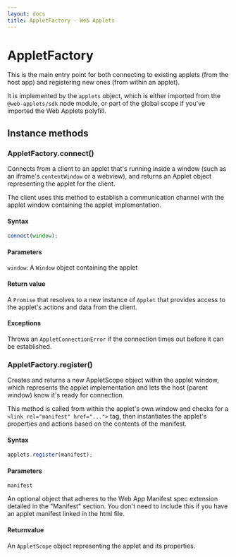 ```yaml
---
layout: docs
title: AppletFactory - Web Applets
---
```


# AppletFactory

This is the main entry point for both connecting to existing applets (from the host app) and registering new ones (from within an applet).

It is implemented by the `applets` object, which is either imported from the `@web-applets/sdk` node module, or part of the global scope if you've imported the Web Applets polyfill.

## Instance methods

<a id="connect"></a>

### AppletFactory.connect()

Connects from a client to an applet that's running inside a window (such as an iframe's `contentWindow` or a webview), and returns an Applet object representing the applet for the client.

The client uses this method to establish a communication channel with the applet window containing the applet implementation.

#### Syntax

```js
connect(window);
```

#### Parameters

`window`: A `Window` object containing the applet

#### Return value

A `Promise` that resolves to a new instance of `Applet` that provides access to the applet's actions and data from the client.

#### Exceptions

Throws an `AppletConnectionError` if the connection times out before it can be established.

<a id="register"></a>

### AppletFactory.register()

Creates and returns a new AppletScope object within the applet window, which represents the applet implementation and lets the host (parent window) know it's ready for connection.

This method is called from within the applet's own window and checks for a `<link rel="manifest" href="...">` tag, then instantiates the applet's properties and actions based on the contents of the manifest.

#### Syntax

```js
applets.register(manifest);
```

#### Parameters

`manifest`

An optional object that adheres to the Web App Manifest spec extension detailed in the "Manifest" section. You don't need to include this if you have an applet manifest linked in the html file.

#### Returnvalue

An `AppletScope` object representing the applet and its properties.
